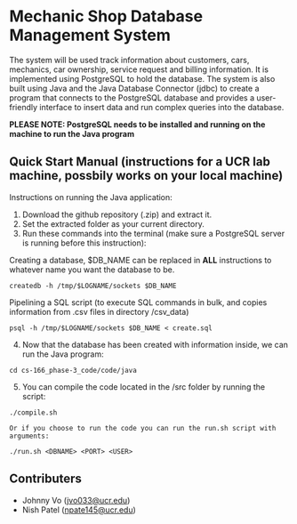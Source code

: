 # Mechanic Shop Database Management System

The system will be used track information about customers, cars, mechanics, car ownership, service request and billing information. It is implemented using PostgreSQL to hold the database. The system is also built using Java and the Java Database Connector (jdbc) to create a program that connects to the PostgreSQL database and provides a user-friendly interface to insert data and run complex queries into the database.

**PLEASE NOTE: PostgreSQL needs to be installed and running on the machine to run the Java program**

## Quick Start Manual (instructions for a UCR lab machine, possbily works on your local machine)

Instructions on running the Java application:
1. Download the github repository (.zip) and extract it.
2. Set the extracted folder as your current directory.
3. Run these commands into the terminal (make sure a PostgreSQL server is running before this instruction):

Creating a database, $DB_NAME can be replaced in **ALL** instructions to whatever name you want the database to be.
```
createdb -h /tmp/$LOGNAME/sockets $DB_NAME
```

Pipelining a SQL script (to execute SQL commands in bulk, and copies information from .csv files in directory /csv_data)
```
psql -h /tmp/$LOGNAME/sockets $DB_NAME < create.sql
```

4. Now that the database has been created with information inside, we can run the Java program:
```
cd cs-166_phase-3_code/code/java
```

5. You can compile the code located in the /src folder by running the script:
```
./compile.sh
```
    Or if you choose to run the code you can run the run.sh script with arguments:
```
./run.sh <DBNAME> <PORT> <USER>
```

## Contributers
* Johnny Vo (jvo033@ucr.edu)
* Nish Patel (npate145@ucr.edu)
